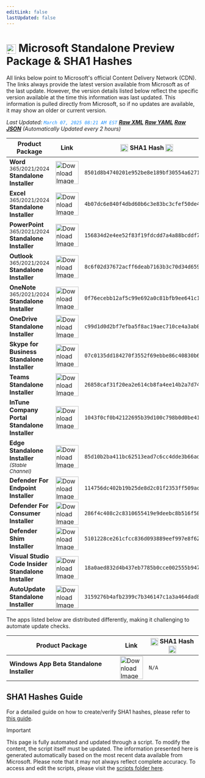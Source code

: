 ```yaml
---
editLink: false
lastUpdated: false
---
```

# <img src="/images/Microsoft_Logo_512px.png" alt="image" width="25" style="vertical-align: middle; display: inline-block;" /> Microsoft Standalone Preview Package & SHA1 Hashes

<span class="extra-small">All links below point to Microsoft's official Content Delivery Network (CDN).</span>
<span class="extra-small">The links always provide the latest version available from Microsoft as of the last update. However, the version details listed below reflect the specific version available at the time this information was last updated. This information is pulled directly from Microsoft, so if no updates are available, it may show an older or current version.</span>

<span class="extra-small">_Last Updated: <code style="color : dodgerblue">March 07, 2025 08:21 AM EST</code> [**_Raw XML_**](https://github.com/cocopuff2u/MOFA/blob/main/latest_raw_files/macos_standalone_preview.xml) [**_Raw YAML_**](https://github.com/cocopuff2u/MOFA/blob/main/latest_raw_files/macos_standalone_preview.yaml) [**_Raw JSON_**](https://github.com/cocopuff2u/MOFA/blob/main/latest_raw_files/macos_standalone_preview.json)
 (Automatically Updated every 2 hours)_</span>

| **Product Package** | **Link** | **<img src="/images/sha-256.png" alt="image" width="20" style="vertical-align: middle; display: inline-block;" /> SHA1 Hash <img src="/images/sha-256.png" alt="image" width="20" style="vertical-align: middle; display: inline-block;" />** |
|----------------------|----------|------------------|
| **Word** <sup>365/2021/2024</sup> **Standalone Installer** | <a href="https://officecdnmac.microsoft.com/pr/1ac37578-5a24-40fb-892e-b89d85b6dfaa/MacAutoupdate/Microsoft_Word_16.95.25030315_Updater.pkg"><img src="/images/MSWD_512x512x32.png" alt="Download Image" width="60"></a> | `8501d8b4740201e952be8e189bf30554a62715d8` |
| **Excel** <sup>365/2021/2024</sup> **Standalone Installer** | <a href="https://officecdnmac.microsoft.com/pr/1ac37578-5a24-40fb-892e-b89d85b6dfaa/MacAutoupdate/Microsoft_Excel_16.95.25030315_Updater.pkg"><img src="/images/XCEL_512x512x32.png" alt="Download Image" width="60"></a> | `4b07dc6e840f4dbd60b6c3e83bc3cfef50de483c` |
| **PowerPoint** <sup>365/2021/2024</sup> **Standalone Installer** | <a href="https://officecdnmac.microsoft.com/pr/1ac37578-5a24-40fb-892e-b89d85b6dfaa/MacAutoupdate/Microsoft_PowerPoint_16.95.25030315_Updater.pkg"><img src="/images/PPT3_512x512x32.png" alt="Download Image" width="60"></a> | `156834d2e4ee52f83f19fdcdd7a4a88bcddf79b5` |
| **Outlook** <sup>365/2021/2024</sup> **Standalone Installer**| <a href="https://officecdnmac.microsoft.com/pr/1ac37578-5a24-40fb-892e-b89d85b6dfaa/MacAutoupdate/Microsoft_Outlook_16.95.25030315_Updater.pkg"><img src="/images/Outlook_512x512x32.png" alt="Download Image" width="60"></a> | `8c6f02d37672acff6deab7163b3c70d34d659e93` |
| **OneNote** <sup>365/2021/2024</sup> **Standalone Installer** | <a href="https://officecdnmac.microsoft.com/pr/1ac37578-5a24-40fb-892e-b89d85b6dfaa/MacAutoupdate/Microsoft_OneNote_16.95.25030315_Updater.pkg"><img src="/images/OneNote_512x512x32.png" alt="Download Image" width="60"></a> | `0f76ecebb12af5c99e692a0c81bfb9ee641c1107` |
| **OneDrive Standalone Installer** | <a href="https://oneclient.sfx.ms/Mac/Installers/25.025.0209.0001/OneDrive.pkg"><img src="/images/OneDrive_512x512x32.png" alt="Download Image" width="60"></a> | `c99d1d0d2bf7efba5f8ac19aec710ce4a3ab0431` |
| **Skype for Business Standalone Installer** | <a href="https://officecdn.microsoft.com/pr/1ac37578-5a24-40fb-892e-b89d85b6dfaa/MacAutoupdate/SkypeForBusinessUpdater-16.31.8.pkg"><img src="/images/skype_for_business.png" alt="Download Image" width="60"></a> | `07c0135dd184270f3552f69ebbe86c40830b6e48` |
| **Teams Standalone Installer** | <a href="https://statics.teams.cdn.office.net/production-osx/25044.2406.3471.4570/MicrosoftTeams.pkg"><img src="/images/teams_512x512x32.png" alt="Download Image" width="60"></a> | `26858caf31f20ea2e614cb8fa4ee14b2a7d74fe6` |
| **InTune Company Portal Standalone Installer** | <a href="https://officecdnmac.microsoft.com/pr/1ac37578-5a24-40fb-892e-b89d85b6dfaa/MacAutoupdate/CompanyPortal_5.2412.0-Upgrade.pkg"><img src="/images/companyportal.png" alt="Download Image" width="60"></a> | `1043f0cf0b42122695b39d100c798b0d0be413d7` |
| **Edge Standalone Installer** <sup>_(Stable Channel)_</sup> | <a href="https://officecdn-microsoft-com.akamaized.net/pr/03adf619-38c6-4249-95ff-4a01c0ffc962/MacAutoupdate/MicrosoftEdgeUpdate-134.0.3124.51.pkg"><img src="/images/edge_app.png" alt="Download Image" width="60"></a> | `85d10b2ba411bc62513ead7c6cc4dde3b66ad2a1` |
| **Defender For Endpoint Installer** | <a href="https://officecdnmac.microsoft.com/pr/1ac37578-5a24-40fb-892e-b89d85b6dfaa/MacAutoupdate/wdav-upgrade.pkg"><img src="/images/defender_512x512x32.png" alt="Download Image" width="60"></a> | `114756dc402b19b25de8d2c01f2353ff509aca4d` |
| **Defender For Consumer Installer** | <a href="https://officecdnmac.microsoft.com/pr/1ac37578-5a24-40fb-892e-b89d85b6dfaa/MacAutoupdate/Microsoft_Defender_101.25012.0008_Individuals_Installer.pkg"><img src="/images/defender_512x512x32.png" alt="Download Image" width="60"></a> | `286f4c408c2c8310655419e9deebc8b516f504cf` |
| **Defender Shim Installer** | <a href="https://officecdnmac.microsoft.com/pr/1ac37578-5a24-40fb-892e-b89d85b6dfaa/MacAutoupdate/Microsoft_Defender_101.24080.0001_Individuals_Shim_Installer.pkg"><img src="/images/defender_512x512x32.png" alt="Download Image" width="60"></a> | `5101228ce261cfcc836d093889eef997e8f62dfd` |
| **Visual Studio Code Insider Standalone Installer** | <a href="https://vscode.download.prss.microsoft.com/dbazure/download/insider/2b3cb533550639a43a144968b07576998a880718/VSCode-darwin-universal.zip"><img src="/images/Code_512x512x32.png" alt="Download Image" width="60"></a> | `18a0aed832d4b437eb7785b0cce002555b947603` |
| **AutoUpdate Standalone Installer** | <a href="https://officecdnmac.microsoft.com/pr/1ac37578-5a24-40fb-892e-b89d85b6dfaa/MacAutoupdate/Microsoft_AutoUpdate_4.77.24121924_Updater.pkg"><img src="/images/autoupdate.png" alt="Download Image" width="60"></a> | `3159276b4afb2399c7b346147c1a3a464dad8858` |

<span class="extra-small">The apps listed below are distributed differently, making it challenging to automate update checks.</span>

| **Product Package** | **Link** | **<img src="/images/sha-256.png" alt="image" width="20" style="vertical-align: middle; display: inline-block;" /> SHA1 Hash <img src="/images/sha-256.png" alt="image" width="20" style="vertical-align: middle; display: inline-block;" />** |
|----------------------|----------|------------------|
| **Windows App Beta Standalone Installer** | <a href="https://install.appcenter.ms/orgs/rdmacios-k2vy/apps/microsoft-remote-desktop-for-mac/distribution_groups/all-users-of-microsoft-remote-desktop-for-mac"><img src="/images/windowsapp.png" alt="Download Image" width="60"></a> | `N/A` |

## SHA1 Hashes Guide

For a detailed guide on how to create/verify SHA1 hashes, please refer to [this guide](/guides/how_to_sha1).

> [!IMPORTANT]
> This page is fully automated and updated through a script. To modify the content, the script itself must be updated. The information presented here is generated automatically based on the most recent data available from Microsoft. Please note that it may not always reflect complete accuracy. To access and edit the scripts, please visit the [scripts folder here](https://github.com/cocopuff2u/MOFA_WEBSITE/tree/main/update_readme_scripts).
